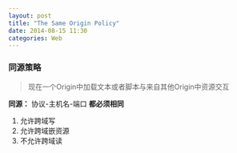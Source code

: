```yaml
---
layout: post
title: "The Same Origin Policy"
date: 2014-08-15 11:30
categories: Web
---
```


### 同源策略 ###
> 现在一个Origin中加载文本或者脚本与来自其他Origin中资源交互   

**同源：** 协议-主机名-端口 **都必须相同**   

1. 允许跨域写
2. 允许跨域嵌资源
3. 不允许跨域读   